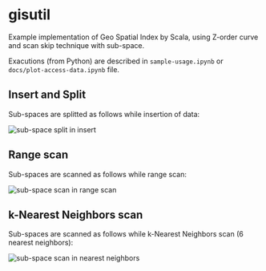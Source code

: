 # gisutil

Example implementation of Geo Spatial Index by Scala, using Z-order curve and scan skip technique with sub-space.

Exacutions (from Python) are described in `sample-usage.ipynb` or `docs/plot-access-data.ipynb` file.

## Insert and Split

Sub-spaces are splitted as follows while insertion of data:

![sub-space split in insert](https://raw.githubusercontent.com/signdoubt/gisutil/images/insert.gif)

## Range scan

Sub-spaces are scanned as follows while range scan:

![sub-space scan in range scan](https://raw.githubusercontent.com/signdoubt/gisutil/images/rangescan.gif)

## k-Nearest Neighbors scan

Sub-spaces are scanned as follows while k-Nearest Neighbors scan (6 nearest neighbors):

![sub-space scan in nearest neighbors](https://raw.githubusercontent.com/signdoubt/gisutil/images/nearestneighborscan.gif)
